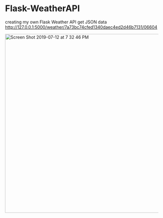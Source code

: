 # Flask-WeatherAPI
creating my own Flask Weather API get JSON data 
http://127.0.0.1:5000/weather/7a73bc74cfed1340daec4ed2d46b7131/06604

<img width="588" alt="Screen Shot 2019-07-12 at 7 32 46 PM" src="https://user-images.githubusercontent.com/39345855/61163420-ddf31800-a4db-11e9-8248-4c7d41b7591e.png">


